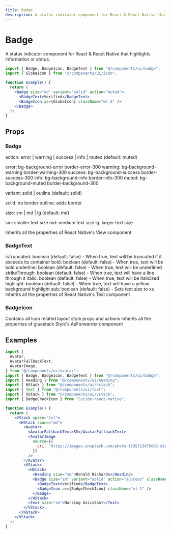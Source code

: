 ```yaml
---
title: Badge
description: A status indicator component for React & React Native that highlights information or status.
---
```


# Badge

A status indicator component for React & React Native that highlights information or status.

```jsx
import { Badge, BadgeIcon, BadgeText } from "@/components/ui/badge";
import { GlobeIcon } from "@/components/ui/icon";

function Example() {
  return (
    <Badge size="md" variant="solid" action="muted">
      <BadgeText>Verified</BadgeText>
      <BadgeIcon as={GlobeIcon} className="ml-2" />
    </Badge>
  );
}
```

## Props

### Badge

action: error | warning | success | info | muted (default: muted)

error: bg-background-error border-error-300
warning: bg-background-warning border-warning-300
success: bg-background-success border-success-300
info: bg-background-info border-info-300
muted: bg-background-muted border-background-300

variant: solid | outline (default: solid)

solid: no border
outline: adds border

size: sm | md | lg (default: md)

sm: smaller text size
md: medium text size
lg: larger text size

Inherits all the properties of React Native's View component

### BadgeText

isTruncated: boolean (default: false) - When true, text will be truncated if it exceeds its container
bold: boolean (default: false) - When true, text will be bold
underline: boolean (default: false) - When true, text will be underlined
strikeThrough: boolean (default: false) - When true, text will have a line through it
italic: boolean (default: false) - When true, text will be italicized
highlight: boolean (default: false) - When true, text will have a yellow background highlight
sub: boolean (default: false) - Sets text size to xs
Inherits all the properties of React Native's Text component

### BadgeIcon

Contains all Icon related layout style props and actions
Inherits all the properties of gluestack Style's AsForwarder component

## Examples

```jsx
import {
  Avatar,
  AvatarFallbackText,
  AvatarImage,
} from "@/components/ui/avatar";
import { Badge, BadgeIcon, BadgeText } from "@/components/ui/badge";
import { Heading } from "@/components/ui/heading";
import { HStack } from "@/components/ui/hstack";
import { Text } from "@/components/ui/text";
import { VStack } from "@/components/ui/vstack";
import { BadgeCheckIcon } from "lucide-react-native";

function Example() {
  return (
    <VStack space="2xl">
      <HStack space="md">
        <Avatar>
          <AvatarFallbackText>SS</AvatarFallbackText>
          <AvatarImage
            source={{
              uri: "https://images.unsplash.com/photo-1535713875002-d1d0cf377fde?ixlib=rb-4.0.3&ixid=MnwxMjA3fDB8MHxzZWFyY2h8Mnx8dXNlcnxlbnwwfHwwfHw%3D&auto=format&fit=crop&w=800&q=60",
            }}
          />
        </Avatar>
        <VStack>
          <HStack>
            <Heading size="sm">Ronald Richards</Heading>
            <Badge size="sm" variant="solid" action="success" className="ml-1">
              <BadgeText>Verified</BadgeText>
              <BadgeIcon as={BadgeCheckIcon} className="ml-1" />
            </Badge>
          </HStack>
          <Text size="sm">Nursing Assistant</Text>
        </VStack>
      </HStack>
    </VStack>
  );
}
```
